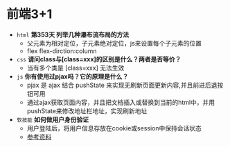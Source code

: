 # 前端3+1
- `html` **第353天 列举几种瀑布流布局的方法**
    - 父元素为相对定位，子元素绝对定位，js来设置每个子元素的位置
    - flex flex-dirction:column
- `css` **请问class与[class=xxx]的区别是什么？两者是否等价？**
    - 当有多个类是 [class=xxx] 无法生效
- `js` **你有使用过pjax吗？它的原理是什么？**
    - pjax 是 ajax 结合 pushState 来实现无刷新页面更新内容,并且前进后退按钮可用
    - 通过ajax获取页面内容，并且把文档插入或替换到当前的html中，并用pushState来修改地址栏地址，实现刷新地址
- `软技能` **如何做用户身份验证**
    - 用户登陆后，将用户信息存放在cookie或session中保持会话状态
    - [参考资料](https://www.jianshu.com/p/fc136d305f4f)
